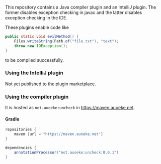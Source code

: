 This repository contains a Java compiler plugin and an IntelliJ plugin.
The former disables exception checking in javac and the latter disables exception checking in the IDE.

These plugins enable code like
```java
public static void evilMethod() {
    Files.writeString(Path.of("file.txt"), "text");
    throw new IOException();
}
```
to be compiled successfully.

### Using the IntelliJ plugin
Not yet published to the plugin marketplace.

### Using the compiler plugin
It is hosted as `net.auoeke:uncheck` in https://maven.auoeke.net.

#### Gradle
```groovy
repositories {
    maven {url = "https://maven.auoeke.net"}
}

dependencies {
    annotationProcessor("net.auoeke:uncheck:0.0.1")
}
```
